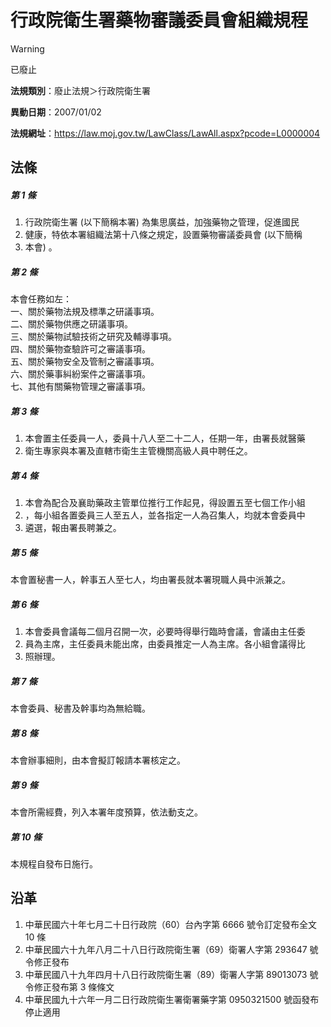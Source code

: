 # 行政院衛生署藥物審議委員會組織規程
> [!WARNING]
> 已廢止

**法規類別**：廢止法規＞行政院衛生署

**異動日期**：2007/01/02  

**法規網址**：https://law.moj.gov.tw/LawClass/LawAll.aspx?pcode=L0000004



## 法條
##### 第 1 條
1. 行政院衛生署 (以下簡稱本署) 為集思廣益，加強藥物之管理，促進國民
1. 健康，特依本署組織法第十八條之規定，設置藥物審議委員會 (以下簡稱
1. 本會) 。

##### 第 2 條
本會任務如左：  
一、關於藥物法規及標準之研議事項。  
二、關於藥物供應之研議事項。  
三、關於藥物試驗技術之研究及輔導事項。  
四、關於藥物查驗許可之審議事項。  
五、關於藥物安全及管制之審議事項。  
六、關於藥事糾紛案件之審議事項。  
七、其他有關藥物管理之審議事項。

##### 第 3 條
1. 本會置主任委員一人，委員十八人至二十二人，任期一年，由署長就醫藥
1. 衛生專家與本署及直轄市衛生主管機關高級人員中聘任之。

##### 第 4 條
1. 本會為配合及襄助藥政主管單位推行工作起見，得設置五至七個工作小組
1. ，每小組各置委員三人至五人，並各指定一人為召集人，均就本會委員中
1. 遴選，報由署長聘兼之。

##### 第 5 條
本會置秘書一人，幹事五人至七人，均由署長就本署現職人員中派兼之。

##### 第 6 條
1. 本會委員會議每二個月召開一次，必要時得舉行臨時會議，會議由主任委
1. 員為主席，主任委員未能出席，由委員推定一人為主席。各小組會議得比
1. 照辦理。

##### 第 7 條
本會委員、秘書及幹事均為無給職。

##### 第 8 條
本會辦事細則，由本會擬訂報請本署核定之。

##### 第 9 條
本會所需經費，列入本署年度預算，依法動支之。

##### 第 10 條
本規程自發布日施行。

## 沿革
1. 中華民國六十年七月二十日行政院（60）台內字第 6666 號令訂定發布全文 10 條
1. 中華民國六十九年八月二十八日行政院衛生署（69）衛署人字第 293647 號令修正發布
1. 中華民國八十九年四月十八日行政院衛生署（89）衛署人字第 89013073 號令修正發布第 3  條條文
1. 中華民國九十六年一月二日行政院衛生署衛署藥字第 0950321500 號函發布停止適用
